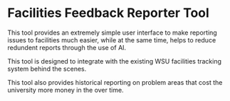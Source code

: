# Facilities Feedback Reporter Tool

This tool provides an extremely simple user interface to make reporting issues
to facilities much easier, while at the same time, helps to reduce redundent
reports through the use of AI.

This tool is designed to integrate with the existing WSU facilities tracking
system behind the scenes.

This tool also provides historical reporting on problem areas that cost the
university more money in the over time.
